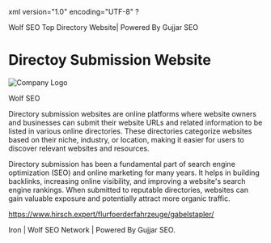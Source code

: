 xml version="1.0" encoding="UTF-8" ?



Wolf SEO Top Directory Website| Powered By Gujjar SEO





Directoy Submission Website
===========================





![Company Logo](https://images.squarespace-cdn.com/content/v1/60807dd06ef2ab0bfb72765e/24ef2650-57b6-4a25-86b1-2f36a03f6122/BlueWolf-Logo-21-JS+v1.-03.png)

Wolf SEO



Directory submission websites are online platforms where website owners and businesses can submit their website URLs and related information to be listed in various online directories. These directories categorize websites based on their niche, industry, or location, making it easier for users to discover relevant websites and resources.

Directory submission has been a fundamental part of search engine optimization (SEO) and online marketing for many years. It helps in building backlinks, increasing online visibility, and improving a website's search engine rankings. When submitted to reputable directories, websites can gain valuable exposure and potentially attract more organic traffic.

<https://www.hirsch.expert/flurfoerderfahrzeuge/gabelstapler/>





Iron | Wolf SEO Network  | Powered By Gujjar SEO.